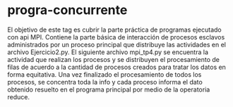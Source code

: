 # progra-concurrente

El objetivo de este tag es cubrir la parte práctica de programas ejecutado con api MPI.
Contiene la parte básica de interacción de procesos esclavos administrados por un proceso principal que distribuye las actividades en el archivo Ejercicio2.py.
El siguiente archivo mpi_tp4.py se encuentra la actividad que realizan los procesos y se distribuyen el procesamiento de filas de acuerdo a la cantidad de procesos creados para tratar los datos en forma equitativa. Una vez finalizado el procesamiento de todos los procesos, se concentra toda la info y cada proceso informa el dato obtenido resuelto en el programa principal por medio de la operatoria reduce.